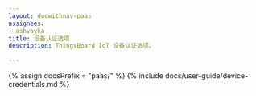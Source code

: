 ```yaml
---
layout: docwithnav-paas
assignees:
- ashvayka
title: 设备认证选项
description: ThingsBoard IoT 设备认证选项。

---
```


{% assign docsPrefix = "paas/" %}
{% include docs/user-guide/device-credentials.md %}